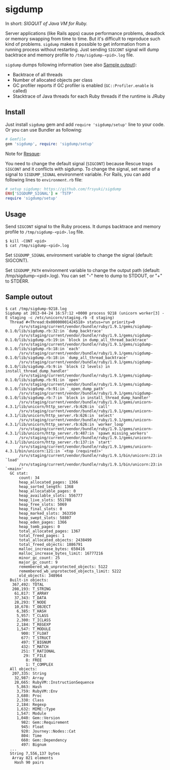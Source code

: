 # sigdump

In short: *SIGQUIT of Java VM for Ruby.*

Server applications (like Rails apps) cause performance problems, deadlock or memory swapping from time to time. But it's difficult to reproduce such kind of problems. `sigdump` makes it possible to get information from a running process without restarting. Just sending `SIGCONT` signal will dump backtrace and memory profile to `/tmp/sigdump-<pid>.log` file.

`sigdump` dumps following information (see also [Sample output](#sample-outout)):

* Backtrace of all threads
* Number of allocated objects per class
* GC profiler reports if GC profiler is enabled (`GC::Profiler.enable` is called)
* Stacktrace of Java threads for each Ruby threads if the runtime is JRuby

## Install

Just install `sigdump` gem and add `require 'sigdump/setup'` line to your code. Or you can use Bundler as following:

```ruby
# Gemfile
gem 'sigdump', require: 'sigdump/setup'
```

Note for [Resque](https://github.com/resque/resque):

You need to change the default signal (`SIGCONT`) because Rescue traps `SIGCONT` and it conflicts with sigdump.
To change the signal, set name of a signal to `SIGDUMP_SIGNAL` environment variable. For Rails, you can add following lines to `environment.rb` file:

```ruby
# setup sigdump: https://github.com/frsyuki/sigdump
ENV['SIGDUMP_SIGNAL'] = 'TSTP'
require 'sigdump/setup'
```

## Usage

Send `SIGCONT` signal to the Ruby process. It dumps backtrace and memory profile to `/tmp/sigdump-<pid>.log` file.

```shell
$ kill -CONT <pid>
$ cat /tmp/sigdump-<pid>.log
```

Set `SIGDUMP_SIGNAL` environment variable to change the signal (default: SIGCONT).

Set `SIGDUMP_PATH` environment variable to change the output path (default: /tmp/sigdump-\<pid\>.log). You can set "-" here to dump to STDOUT, or "+" to STDERR.

## Sample outout

    $ cat /tmp/sigdump-9218.log
    Sigdump at 2013-04-24 16:57:12 +0000 process 9218 (unicorn worker[3] -E staging -c /etc/unicorn/staging.rb -E staging)
      Thread #<Thread:0x00000001424518> status=run priority=0
          /srv/staging/current/vendor/bundle/ruby/1.9.1/gems/sigdump-0.1.0/lib/sigdump.rb:32:in `dump_backtrace'
          /srv/staging/current/vendor/bundle/ruby/1.9.1/gems/sigdump-0.1.0/lib/sigdump.rb:19:in `block in dump_all_thread_backtrace'
          /srv/staging/current/vendor/bundle/ruby/1.9.1/gems/sigdump-0.1.0/lib/sigdump.rb:18:in `each'
          /srv/staging/current/vendor/bundle/ruby/1.9.1/gems/sigdump-0.1.0/lib/sigdump.rb:18:in `dump_all_thread_backtrace'
          /srv/staging/current/vendor/bundle/ruby/1.9.1/gems/sigdump-0.1.0/lib/sigdump.rb:9:in `block (2 levels) in install_thread_dump_handler'
          /srv/staging/current/vendor/bundle/ruby/1.9.1/gems/sigdump-0.1.0/lib/sigdump.rb:91:in `open'
          /srv/staging/current/vendor/bundle/ruby/1.9.1/gems/sigdump-0.1.0/lib/sigdump.rb:91:in `_open_dump_path'
          /srv/staging/current/vendor/bundle/ruby/1.9.1/gems/sigdump-0.1.0/lib/sigdump.rb:7:in `block in install_thread_dump_handler'
          /srv/staging/current/vendor/bundle/ruby/1.9.1/gems/unicorn-4.3.1/lib/unicorn/http_server.rb:626:in `call'
          /srv/staging/current/vendor/bundle/ruby/1.9.1/gems/unicorn-4.3.1/lib/unicorn/http_server.rb:626:in `select'
          /srv/staging/current/vendor/bundle/ruby/1.9.1/gems/unicorn-4.3.1/lib/unicorn/http_server.rb:626:in `worker_loop'
          /srv/staging/current/vendor/bundle/ruby/1.9.1/gems/unicorn-4.3.1/lib/unicorn/http_server.rb:487:in `spawn_missing_workers'
          /srv/staging/current/vendor/bundle/ruby/1.9.1/gems/unicorn-4.3.1/lib/unicorn/http_server.rb:137:in `start'
          /srv/staging/current/vendor/bundle/ruby/1.9.1/gems/unicorn-4.3.1/bin/unicorn:121:in `<top (required)>'
          /srv/staging/current/vendor/bundle/ruby/1.9.1/bin/unicorn:23:in `load'
          /srv/staging/current/vendor/bundle/ruby/1.9.1/bin/unicorn:23:in `<main>'
      GC stat:
          count: 34
          heap_allocated_pages: 1366
          heap_sorted_length: 1368
          heap_allocatable_pages: 0
          heap_available_slots: 556777
          heap_live_slots: 551708
          heap_free_slots: 5069
          heap_final_slots: 0
          heap_marked_slots: 363350
          heap_swept_slots: 58807
          heap_eden_pages: 1366
          heap_tomb_pages: 0
          total_allocated_pages: 1367
          total_freed_pages: 1
          total_allocated_objects: 2438499
          total_freed_objects: 1886791
          malloc_increase_bytes: 650416
          malloc_increase_bytes_limit: 16777216
          minor_gc_count: 25
          major_gc_count: 9
          remembered_wb_unprotected_objects: 5122
          remembered_wb_unprotected_objects_limit: 5222
          old_objects: 348964
      Built-in objects:
       367,492: TOTAL
       208,193: T_STRING
        61,817: T_ARRAY
        37,343: T_DATA
        28,293: T_NODE
        10,678: T_OBJECT
         6,385: T_HASH
         5,957: T_CLASS
         2,300: T_ICLASS
         2,184: T_REGEXP
         1,547: T_MODULE
           900: T_FLOAT
           677: T_STRUCT
           497: T_BIGNUM
           432: T_MATCH
           251: T_RATIONAL
            29: T_FILE
             8: FREE
             1: T_COMPLEX
      All objects:
       207,335: String
        32,987: Array
        28,665: RubyVM::InstructionSequence
         5,863: Hash
         3,759: RubyVM::Env
         3,680: Proc
         2,338: Class
         2,184: Regexp
         1,632: MIME::Type
         1,547: Module
         1,040: Gem::Version
           982: Gem::Requirement
           945: Float
           920: Journey::Nodes::Cat
           804: Time
           660: Gem::Dependency
           497: Bignum
      ...
      String 7,556,137 bytes
       Array 821 elements
        Hash 90 pairs

